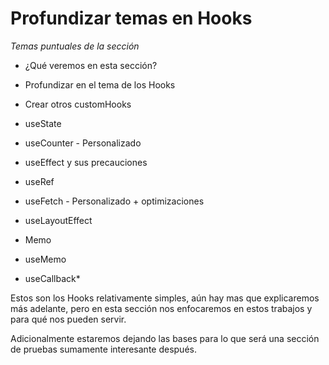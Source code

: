 # Profundizar temas en Hooks

  _Temas puntuales de la sección_ 

* ¿Qué veremos en esta sección?

* Profundizar en el tema de los Hooks

* Crear otros customHooks

* useState

* useCounter - Personalizado

* useEffect y sus precauciones

* useRef

* useFetch - Personalizado + optimizaciones

* useLayoutEffect

* Memo

* useMemo

* useCallback*

Estos son los Hooks relativamente simples, aún hay mas que explicaremos más
adelante, pero en esta sección nos enfocaremos en estos trabajos y para qué nos
pueden servir.

Adicionalmente estaremos dejando las bases para lo que será una sección de pruebas
sumamente interesante después.